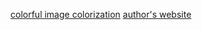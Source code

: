 [colorful image colorization](https://arxiv.org/abs/1603.08511)
[author's website](http://richzhang.github.io/colorization/) 